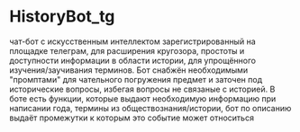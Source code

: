 # HistoryBot_tg
чат-бот с искусственным интеллектом зарегистрированный на площадке телеграм, для расширения кругозора, простоты и доступности информации в области истории, для упрощённого изучения/заучивания терминов.
Бот снабжён необходимыми "промптами" для чательного погружения предмет и заточен под исторические вопросы, избегая вопросы не связаные с историей.
В боте есть функции, которые выдают необходимую информацию при написании года, термины из обществознания/истории, бот по описанию выдаёт промежутки к которым это событие может относиться 
